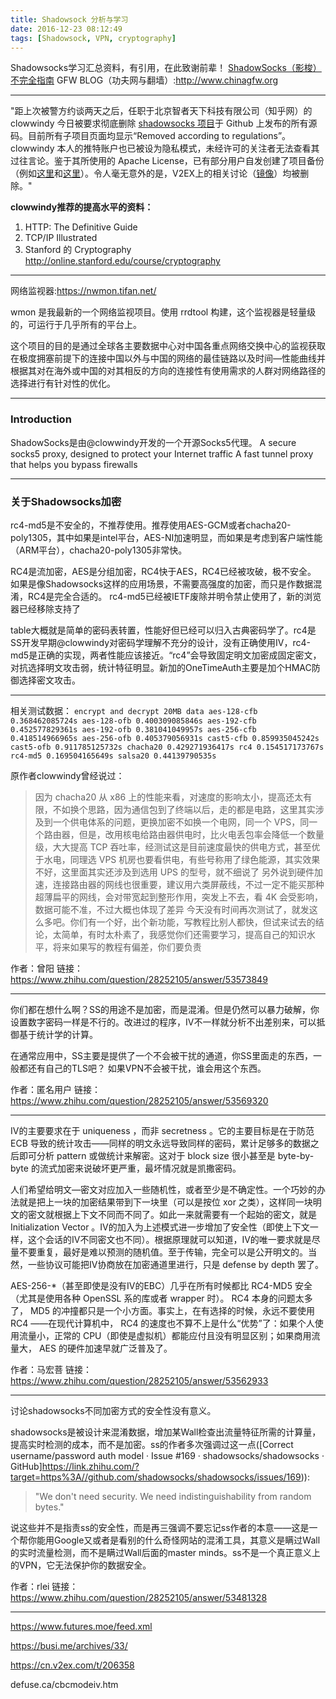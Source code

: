 ```yaml
---
title: Shadowsock 分析与学习
date: 2016-12-23 08:12:49
tags: [Shadowsock, VPN, cryptography]
---
```

Shadowsocks学习汇总资料，有引用，在此致谢前辈！
[ShadowSocks（影梭）不完全指南](http://www.auooo.com/2015/06/26/shadowsocks%EF%BC%88%E5%BD%B1%E6%A2%AD%EF%BC%89%E4%B8%8D%E5%AE%8C%E5%85%A8%E6%8C%87%E5%8D%97/)
GFW BLOG（功夫网与翻墙）:http://www.chinagfw.org


---
"距上次被警方约谈两天之后，任职于北京智者天下科技有限公司（知乎网）的 clowwindy 今日被要求彻底删除 [shadowsocks 项目](https://github.com/shadowsocks/shadowsocks-iOS/issues/124#issuecomment-133630294)于 Github 上发布的所有源码。目前所有子项目页面均显示“Removed according to regulations”。clowwindy 本人的推特账户也已被设为隐私模式，未经许可的关注者无法查看其过往言论。鉴于其所使用的 Apache License，已有部分用户自发创建了项目备份（例如[这里](https://github.com/Long-live-shadowsocks)和[这里](https://github.com/ShadowsocksBackup)）。令人毫无意外的是，V2EX上的相关讨论（[镜像](http://archive.is/offset=190/www.v2ex.com)）均被删除。"

**clowwindy推荐的提高水平的资料：**
1. HTTP: The Definitive Guide
2. TCP/IP Illustrated
3. Stanford 的 Cryptography http://online.stanford.edu/course/cryptography
---
网络监视器:https://nwmon.tifan.net/


wmon 是我最新的一个网络监视项目。使用 rrdtool 构建，这个监视器是轻量级的，可运行于几乎所有的平台上。

这个项目的目的是通过全球各主要数据中心对中国各重点网络交换中心的监视获取在极度拥塞前提下的连接中国以外与中国的网络的最佳链路以及时间—性能曲线并根据其对在海外或中国的对其相反的方向的连接性有使用需求的人群对网络路径的选择进行有针对性的优化。

---
### Introduction
ShadowSocks是由@clowwindy开发的一个开源Socks5代理。
A secure socks5 proxy, designed to protect your Internet traffic
A fast tunnel proxy that helps you bypass firewalls





---
### 关于Shadowsocks加密
rc4-md5是不安全的，不推荐使用。推荐使用AES-GCM或者chacha20-poly1305，其中如果是intel平台，AES-NI加速明显，而如果是考虑到客户端性能（ARM平台），chacha20-poly1305非常快。

RC4是流加密，AES是分组加密，RC4快于AES，RC4已经被攻破，极不安全。
如果是像Shadowsocks这样的应用场景，不需要高强度的加密，而只是作数据混淆，RC4是完全合适的。
rc4-md5已经被IETF废除并明令禁止使用了，新的浏览器已经移除支持了

table大概就是简单的密码表转置，性能好但已经可以归入古典密码学了。rc4是SS开发早期@clowwindy对密码学理解不充分的设计，没有正确使用IV，rc4-md5是正确的实现，两者性能应该接近。“rc4”会导致固定明文加密成固定密文，对抗选择明文攻击弱，统计特征明显。新加的OneTimeAuth主要是加个HMAC防御选择密文攻击。

---
相关测试数据：
`
encrypt and decrypt 20MB data
aes-128-cfb 0.368462085724s
aes-128-ofb 0.400309085846s
aes-192-cfb 0.452577829361s
aes-192-ofb 0.381041049957s
aes-256-cfb 0.418514966965s
aes-256-ofb 0.405379056931s
cast5-cfb 0.859935045242s
cast5-ofb 0.911785125732s
chacha20 0.429271936417s
rc4 0.154517173767s
rc4-md5 0.169504165649s
salsa20 0.44139790535s
`

原作者clowwindy曾经说过：
>    因为 chacha20 从 x86 上的性能来看，对速度的影响太小，提高还太有限，不如换个思路，因为通信包到了终端以后，走的都是电路，这里其实涉及到一个供电体系的问题，更换加密不如换一个电网，同一个 VPS，同一个路由器，但是，改用核电给路由器供电时，比火电丢包率会降低一个数量级，大大提高 TCP 吞吐率，经测试这是目前速度最快的供电方式，甚至优于水电，同理选 VPS 机房也要看供电，有些号称用了绿色能源，其实效果不好，这里面其实还涉及到选用 UPS 的型号，就不细说了
    另外说到硬件加速，连接路由器的网线也很重要，建议用六类屏蔽线，不过一定不能买那种超薄扁平的网线，会对带宽起到整形作用，突发上不去，看 4K 会受影响，数据可能不准，不过大概也体现了差异
    今天没有时间再次测试了，就发这么多吧。你们有一个好，出个新功能，写教程比别人都快，但试来试去的结论，太简单，有时太朴素了，我感觉你们还需要学习，提高自己的知识水平，将来如果写的教程有偏差，你们要负责

作者：曾阳
链接：https://www.zhihu.com/question/28252105/answer/53573849

---
你们都在想什么啊？SS的用途不是加密，而是混淆。但是仍然可以暴力破解，你设置数字密码一样是不行的。改进过的程序，IV不一样就分析不出差别来，可以抵御基于统计学的计算。

在通常应用中，SS主要是提供了一个不会被干扰的通道，你SS里面走的东西，一般都还有自己的TLS吧？ 如果VPN不会被干扰，谁会用这个东西。

作者：匿名用户
链接：https://www.zhihu.com/question/28252105/answer/53569320

---
IV的主要要求在于 uniqueness ，而非 secretness 。它的主要目标是在于防范 ECB 导致的统计攻击——同样的明文永远导致同样的密码，累计足够多的数据之后即可分析 pattern 或做统计来解密。这对于 block size 很小甚至是 byte-by-byte 的流式加密来说破坏更严重，最坏情况就是凯撒密码。

人们希望给明文—密文对应加入一些随机性，或者至少是不确定性。一个巧妙的办法就是把上一块的加密结果带到下一块里（可以是按位 xor 之类），这样同一块明文的密文就根据上下文不同而不同了。如此一来就需要有一个起始的密文，就是 Initialization Vector 。IV的加入为上述模式进一步增加了安全性（即使上下文一样，这个会话的IV不同密文也不同）。根据原理就可以知道，IV的唯一要求就是尽量不要重复，最好是难以预测的随机值。至于传输，完全可以是公开明文的。当然，一些协议可能把IV协商放在加密通道里进行，只是 defense by depth 罢了。

AES-256-*（甚至即使是没有IV的EBC）几乎在所有时候都比 RC4-MD5 安全（尤其是使用各种 OpenSSL 系的库或者 wrapper 时）。 RC4 本身的问题太多了， MD5 的冲撞都只是一个小方面。事实上，在有选择的时候，永远不要使用 RC4 ——在现代计算机中， RC4 的速度也不算不上是什么“优势”了：如果个人使用流量小，正常的 CPU（即使是虚拟机）都能应付且没有明显区别；如果商用流量大， AES 的硬件加速早就广泛普及了。

作者：马宏菩
链接：https://www.zhihu.com/question/28252105/answer/53562933

---
讨论shadowsocks不同加密方式的安全性没有意义。

shadowsocks是被设计来混淆数据，增加某Wall检查出流量特征所需的计算量，提高实时检测的成本，而不是加密。ss的作者多次强调过这一点([Correct username/password auth model · Issue #169 · shadowsocks/shadowsocks · GitHub]https://link.zhihu.com/?target=https%3A//github.com/shadowsocks/shadowsocks/issues/169)):
> "We don't need security. We need indistinguishability from random bytes."

说这些并不是指责ss的安全性，而是再三强调不要忘记ss作者的本意——这是一个帮你能用Google又或者是看别的什么奇怪网站的混淆工具，其意义是瞒过Wall的实时流量检测，而不是瞒过Wall后面的master minds。ss不是一个真正意义上的VPN，它无法保护你的数据安全。

作者：rlei
链接：https://www.zhihu.com/question/28252105/answer/53481328


---
https://www.futures.moe/feed.xml

https://busi.me/archives/33/

https://cn.v2ex.com/t/206358

defuse.ca/cbcmodeiv.htm
